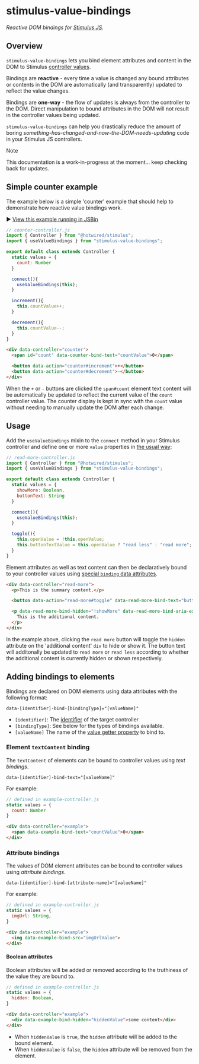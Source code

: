 # stimulus-value-bindings

_Reactive DOM bindings for [Stimulus JS](https://stimulus.hotwired.dev)._ 

## Overview

`stimulus-value-bindings` lets you bind element attributes and content in the DOM to Stimulus [controller values](https://stimulus.hotwired.dev/reference/values).

Bindings are **reactive** - every time a value is changed any bound attributes or contents in the DOM are automatically (and transparently) updated to reflect the value changes.

Bindings are **one-way** - the flow of updates is always from the controller to the DOM. Direct manipulation to bound attributes in the DOM will not result in the controller values being updated.

`stimulus-value-bindings` can help you drastically reduce the amount of boring _something-has-changed-and-now-the-DOM-needs-updating_ code in your Stimulus JS controllers.

> [!NOTE]
> This documentation is a work-in-progress at the moment... keep checking back for updates.

## Simple counter example

The example below is a simple 'counter' example that should help to demonstrate how reactive value bindings work.

▶️ [View this example running in JSBin](https://jsbin.com/hitotizesi/edit?html,output)

```js
// counter-controller.js
import { Controller } from "@hotwired/stimulus";
import { useValueBindings } from "stimulus-value-bindings";

export default class extends Controller {
  static values = {
    count: Number
  }

  connect(){
    useValueBindings(this);
  }

  increment(){
    this.countValue++;
  }

  decrement(){
    this.countValue--;
  }
}
```

```html
<div data-controller="counter">
  <span id="count" data-counter-bind-text="countValue">0</span>

  <button data-action="counter#increment">+</button>
  <button data-action="counter#decrement">-</button>
</div>
```

When the `+` or `-` buttons are clicked the `span#count` element text content will be automatically be updated to reflect the current value of the `count` controller value. The counter display is kept in sync with the `count` value without needing to manually update the DOM after each change.

## Usage

Add the `useValueBindings` mixin to the `connect` method in your Stimulus controller and define one or more `value` properties in [the usual way](https://stimulus.hotwired.dev/reference/values):


```js
// read-more-controller.js
import { Controller } from "@hotwired/stimulus";
import { useValueBindings } from "stimulus-value-bindings";

export default class extends Controller {
  static values = {
    showMore: Boolean,
    buttonText: String
  }

  connect(){
    useValueBindings(this);
  }

  toggle(){
    this.openValue = !this.openValue;
    this.buttonTextValue = this.openValue ? "read less" : "read more";
  }
}
```

Element attributes as well as text content can then be declaratively bound to your controller values using [special `binding` data attributes](#binding-attributes).

```html
<div data-controller="read-more">
  <p>This is the summary content.</p>

  <button data-action="read-more#toggle" data-read-more-bind-text="buttonTextValue">read more</button>

  <p data-read-more-bind-hidden="!showMore" data-read-more-bind-aria-expanded="showMore" hidden>
    This is the additional content.
  </p>
</div>
```

In the example above, clicking the `read more` button will toggle the `hidden` attribute on the 'additional content' `div` to hide or show it. The button text will additonally be updated to `read more` or `read less` according to whether the additional content is currently hidden or shown respectively. 

## Adding bindings to elements

Bindings are declared on DOM elements using data attributes with the following format:

```
data-[identifier]-bind-[bindingType]="[valueName]"
```

* `[identifier]`: The [identifier](https://stimulus.hotwired.dev/reference/controllers#identifiers) of the target controller
* `[bindingType]`: See below for the types of bindings available.
* `[valueName]` The name of the [value getter property](https://stimulus.hotwired.dev/reference/values#properties-and-attributes) to bind to.

### Element `textContent` binding

The `textContent` of elements can be bound to controller values using _text bindings_.

```
data-[identifier]-bind-text="[valueName]"
```

For example:

```js
// defined in example-controller.js
static values = {
  count: Number
}
```

```html
<div data-controller="example">
  <span data-example-bind-text="countValue">0</span>
</div>
```

### Attribute bindings

The values of DOM element attributes can be bound to controller values using _attribute bindings_.

```
data-[identifier]-bind-[attribute-name]="[valueName]"
```

For example:

```js
// defined in example-controller.js
static values = {
  imgUrl: String,
}
```

```html
<div data-controller="example">
  <img data-example-bind-src="imgUrlValue"> 
</div>
```

#### Boolean attributes

Boolean attributes will be added or removed according to the truthiness of the value they are bound to.

```js
// defined in example-controller.js
static values = {
  hidden: Boolean,
}
```

```html
<div data-controller="example">
  <div data-example-bind-hidden="hiddenValue">some content</div> 
</div>
```

* When `hiddenValue` is `true`, the `hidden` attribute will be added to the bound element.
* When `hiddenValue` is `false`, the `hidden` attribute will be removed from the element.

